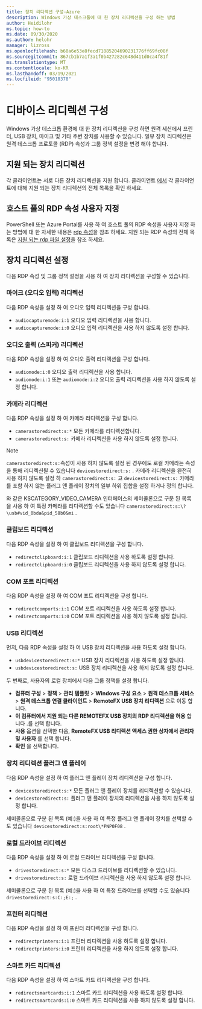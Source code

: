 ```yaml
---
title: 장치 리디렉션 구성-Azure
description: Windows 가상 데스크톱에 대 한 장치 리디렉션을 구성 하는 방법
author: Heidilohr
ms.topic: how-to
ms.date: 09/30/2020
ms.author: helohr
manager: lizross
ms.openlocfilehash: b60a6e53e8fecd71885204690231776ff69fc08f
ms.sourcegitcommit: 867cb1b7a1f3a1f0b427282c648d411d0ca4f81f
ms.translationtype: MT
ms.contentlocale: ko-KR
ms.lasthandoff: 03/19/2021
ms.locfileid: "95018378"
---
```

# <a name="configure-device-redirections"></a>디바이스 리디렉션 구성

Windows 가상 데스크톱 환경에 대 한 장치 리디렉션을 구성 하면 원격 세션에서 프린터, USB 장치, 마이크 및 기타 주변 장치를 사용할 수 있습니다. 일부 장치 리디렉션은 원격 데스크톱 프로토콜 (RDP) 속성과 그룹 정책 설정을 변경 해야 합니다.

## <a name="supported-device-redirections"></a>지원 되는 장치 리디렉션

각 클라이언트는 서로 다른 장치 리디렉션을 지원 합니다. 클라이언트 [에서](/windows-server/remote/remote-desktop-services/clients/remote-desktop-app-compare) 각 클라이언트에 대해 지원 되는 장치 리디렉션의 전체 목록을 확인 하세요.

## <a name="customizing-rdp-properties-for-a-host-pool"></a>호스트 풀의 RDP 속성 사용자 지정

PowerShell 또는 Azure Portal를 사용 하 여 호스트 풀의 RDP 속성을 사용자 지정 하는 방법에 대 한 자세한 내용은 [rdp 속성](customize-rdp-properties.md)을 참조 하세요. 지원 되는 RDP 속성의 전체 목록은 [지원 되는 rdp 파일 설정](/windows-server/remote/remote-desktop-services/clients/rdp-files?context=%2fazure%2fvirtual-desktop%2fcontext%2fcontext)을 참조 하세요.

## <a name="setup-device-redirections"></a>장치 리디렉션 설정

다음 RDP 속성 및 그룹 정책 설정을 사용 하 여 장치 리디렉션을 구성할 수 있습니다.

### <a name="audio-input-microphone-redirection"></a>마이크 (오디오 입력) 리디렉션

다음 RDP 속성을 설정 하 여 오디오 입력 리디렉션을 구성 합니다.

- `audiocapturemode:i:1` 오디오 입력 리디렉션을 사용 합니다.
- `audiocapturemode:i:0` 오디오 입력 리디렉션을 사용 하지 않도록 설정 합니다.

### <a name="audio-output-speaker-redirection"></a>오디오 출력 (스피커) 리디렉션

다음 RDP 속성을 설정 하 여 오디오 출력 리디렉션을 구성 합니다.

- `audiomode:i:0` 오디오 출력 리디렉션을 사용 합니다.
- `audiomode:i:1` 또는 `audiomode:i:2` 오디오 출력 리디렉션을 사용 하지 않도록 설정 합니다.

### <a name="camera-redirection"></a>카메라 리디렉션

다음 RDP 속성을 설정 하 여 카메라 리디렉션을 구성 합니다.

- `camerastoredirect:s:*` 모든 카메라를 리디렉션합니다.
- `camerastoredirect:s:` 카메라 리디렉션을 사용 하지 않도록 설정 합니다.

>[!NOTE]
>`camerastoredirect:s:`속성이 사용 하지 않도록 설정 된 경우에도 로컬 카메라는 속성을 통해 리디렉션될 수 있습니다 `devicestoredirect:s:` . 카메라 리디렉션을 완전히 사용 하지 않도록 설정 하 `camerastoredirect:s:` 고 `devicestoredirect:s:` 카메라를 포함 하지 않는 플러그 앤 플레이 장치의 일부 하위 집합을 설정 하거나 정의 합니다.

와 같은 KSCATEGORY_VIDEO_CAMERA 인터페이스의 세미콜론으로 구분 된 목록을 사용 하 여 특정 카메라를 리디렉션할 수도 있습니다 `camerastoredirect:s:\?\usb#vid_0bda&pid_58b0&mi` . 

### <a name="clipboard-redirection"></a>클립보드 리디렉션

다음 RDP 속성을 설정 하 여 클립보드 리디렉션을 구성 합니다.

- `redirectclipboard:i:1` 클립보드 리디렉션을 사용 하도록 설정 합니다.
- `redirectclipboard:i:0` 클립보드 리디렉션을 사용 하지 않도록 설정 합니다.

### <a name="com-port-redirections"></a>COM 포트 리디렉션

다음 RDP 속성을 설정 하 여 COM 포트 리디렉션을 구성 합니다.

- `redirectcomports:i:1` COM 포트 리디렉션을 사용 하도록 설정 합니다.
- `redirectcomports:i:0` COM 포트 리디렉션을 사용 하지 않도록 설정 합니다.

### <a name="usb-redirection"></a>USB 리디렉션

먼저, 다음 RDP 속성을 설정 하 여 USB 장치 리디렉션을 사용 하도록 설정 합니다.

- `usbdevicestoredirect:s:*` USB 장치 리디렉션을 사용 하도록 설정 합니다.
- `usbdevicestoredirect:s:` USB 장치 리디렉션을 사용 하지 않도록 설정 합니다.

두 번째로, 사용자의 로컬 장치에서 다음 그룹 정책를 설정 합니다.

- **컴퓨터 구성**  >  **정책** >  **관리 템플릿**  >  **Windows 구성 요소**  >  **원격 데스크톱 서비스**  >  **원격 데스크톱 연결 클라이언트**  >  **RemoteFX USB 장치 리디렉션** 으로 이동 합니다.
- **이 컴퓨터에서 지원 되는 다른 REMOTEFX USB 장치의 RDP 리디렉션을 허용** 합니다 .를 선택 합니다.
- **사용** 옵션을 선택한 다음, **RemoteFX USB 리디렉션 액세스 권한 상자에서 관리자 및 사용자** 를 선택 합니다.
- **확인** 을 선택합니다.

### <a name="plug-and-play-device-redirection"></a>장치 리디렉션 플러그 앤 플레이

다음 RDP 속성을 설정 하 여 플러그 앤 플레이 장치 리디렉션을 구성 합니다.

- `devicestoredirect:s:*` 모든 플러그 앤 플레이 장치를 리디렉션할 수 있습니다.
- `devicestoredirect:s:` 플러그 앤 플레이 장치의 리디렉션을 사용 하지 않도록 설정 합니다.

세미콜론으로 구분 된 목록 (예:)을 사용 하 여 특정 플러그 앤 플레이 장치를 선택할 수도 있습니다 `devicestoredirect:s:root\*PNP0F08` .

### <a name="local-drive-redirection"></a>로컬 드라이브 리디렉션

다음 RDP 속성을 설정 하 여 로컬 드라이브 리디렉션을 구성 합니다.

- `drivestoredirect:s:*` 모든 디스크 드라이브를 리디렉션할 수 있습니다.
- `drivestoredirect:s:` 로컬 드라이브 리디렉션을 사용 하지 않도록 설정 합니다.

세미콜론으로 구분 된 목록 (예:)을 사용 하 여 특정 드라이브를 선택할 수도 있습니다 `drivestoredirect:s:C:;E:;` .

### <a name="printer-redirection"></a>프린터 리디렉션

다음 RDP 속성을 설정 하 여 프린터 리디렉션을 구성 합니다.

- `redirectprinters:i:1` 프린터 리디렉션을 사용 하도록 설정 합니다.
- `redirectprinters:i:0` 프린터 리디렉션을 사용 하지 않도록 설정 합니다.

### <a name="smart-card-redirection"></a>스마트 카드 리디렉션

다음 RDP 속성을 설정 하 여 스마트 카드 리디렉션을 구성 합니다.

- `redirectsmartcards:i:1` 스마트 카드 리디렉션을 사용 하도록 설정 합니다.
- `redirectsmartcards:i:0` 스마트 카드 리디렉션을 사용 하지 않도록 설정 합니다.